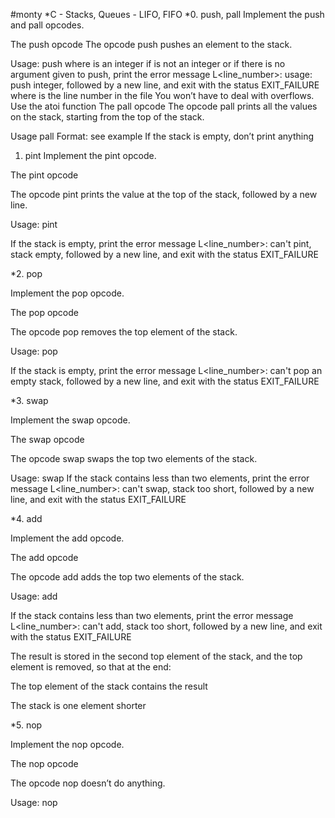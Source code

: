#monty
*C - Stacks, Queues - LIFO, FIFO
*0. push, pall
Implement the push and pall opcodes.

The push opcode
The opcode push pushes an element to the stack.

Usage: push
where is an integer
if is not an integer or if there is no argument given to push, print the error message L<line_number>: usage: push integer, followed by a new line, and exit with the status EXIT_FAILURE
where is the line number in the file
You won’t have to deal with overflows. Use the atoi function
The pall opcode
The opcode pall prints all the values on the stack, starting from the top of the stack.

Usage pall
Format: see example
If the stack is empty, don’t print anything

1. pint
Implement the pint opcode.

The pint opcode

The opcode pint prints the value at the top of the stack, followed by a new line.

Usage: pint

If the stack is empty, print the error message L<line_number>: can't pint, stack empty, followed by a new line, and exit with the status EXIT_FAILURE

*2. pop

Implement the pop opcode.

The pop opcode

The opcode pop removes the top element of the stack.

Usage: pop

If the stack is empty, print the error message L<line_number>: can't pop an empty stack, followed by a new line, and exit with the status EXIT_FAILURE

*3. swap

Implement the swap opcode.

The swap opcode

The opcode swap swaps the top two elements of the stack.

Usage: swap
If the stack contains less than two elements, print the error message L<line_number>: can't swap, stack too short, followed by a new line, and exit with the status EXIT_FAILURE

*4. add

Implement the add opcode.

The add opcode

The opcode add adds the top two elements of the stack.

Usage: add

If the stack contains less than two elements, print the error message L<line_number>: can't add, stack too short, followed by a new line, and exit with the status EXIT_FAILURE

The result is stored in the second top element of the stack, and the top element is removed, so that at the end:

The top element of the stack contains the result

The stack is one element shorter

*5. nop

Implement the nop opcode.

The nop opcode

The opcode nop doesn’t do anything.

Usage: nop

